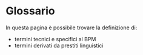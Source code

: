 # Glossario

In questa pagina è possibile trovare la definizione di:

* termini tecnici e specifici al BPM
* termini derivati da prestiti linguistici